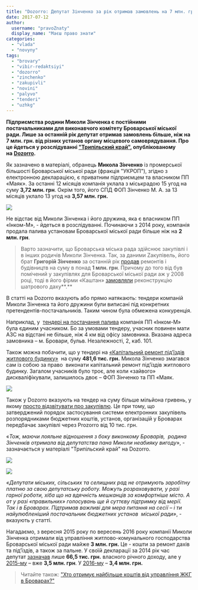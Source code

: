 ```yaml
---
title: "Dozorro: Депутат Зінченко за рік отримав замовлень на 7 млн. грн. від Броварської міськради"
date: 2017-07-12
author: 
  username: "pravoZnaty"
  display_name: "Маєш право знати"
categories: 
  - "vlada"
  - "novyny"
tags: 
  - "brovary"
  - "vibir-redaktsiyi"
  - "dozorro"
  - "zinchenko"
  - "zakupivli"
  - "novini"
  - "palyvo"
  - "tenderi"
  - "uzhkg"
---
```


**Підприємства родини Миколи Зінченка є постійними постачальниками для виконавчого комітету Броварської міської ради. Лише за останній рік депутат отримав замовлень більше, ніж на 7 млн. грн. від різних установ органу місцевого самоврядування. Про це йдеться у розслідуванні ["Трипільский край"](https://www.facebook.com/trypilskiikrai), опублікованому на** **[Dozorro](https://dozorro.org/blog/deputatskij-mandat-na-peremogu-v-zakupivlyah-brovariv).**

Як зазначено в матеріалі, обранець **Микола Зінченко** із промерської більшості Броварської міської ради (фракція "УКРОП"), згідно з електронною декларацією, є приватним підприємцем та власником ПП «Маяк». За останні 12 місяців компанія уклала з міськрадою 15 угод на суму **3,72 млн. грн**. Окрім того, його СПД ФОП Зінченко М. А. за 13 місяців уклало 13 угод на **3,57 млн. грн.**

[![](https://mpz.brovary.org/wp-content/uploads/2017/07/5966029d08db1301809963.png)](https://mpz.brovary.org/wp-content/uploads/2017/07/5966029d08db1301809963.png)

Не відстає від Миколи Зінченка і його дружина, яка є власником ПП «Інком-М», - йдеться в розслідуванні. Починаючи з 2014 року, компанія продала палива установам Броварської міської ради більше ніж на **2 млн. грн**.

> Варто зазначити, що Броварська міська рада здійснює закупівлі і в інших родичів Миколи Зінченка. Так, за даними Zакупівель, його брат **Григорій Зінченко** за останній рік [продав](http://z.texty.org.ua/search?date_from=01%2F01%2F2008&date_to=12%2F07%2F2017&key_word=%D0%97%D1%96%D0%BD%D1%87%D0%B5%D0%BD%D0%BA%D0%BE%20%D0%93%D1%80%D0%B8%D0%B3%D0%BE%D1%80%D1%96%D0%B9%20%D0%90%D0%BD%D0%B4%D1%80%D1%96%D0%B9%D0%BE%D0%B2%D0%B8%D1%87&volume_from=&volume_to=&sort=deal_date&order=desc) ремонтів і будівництв на суму в понад **1 млн. грн**. Причому до того від був помічений у закупівлях для Броварської міської ради аж у 2008 році, тоді в його фірми «Каштан» [замовляли](http://z.texty.org.ua/search?date_from=01%2F01%2F2008&date_to=12%2F07%2F2017&key_word=%D0%92%D0%9A%D0%A4%20%22%D0%9A%D0%B0%D1%88%D1%82%D0%B0%D0%BD%22&volume_from=&volume_to=&sort=deal_date&order=desc) реконструкцію шатрового даху**.**

В статті на Dozorro вказують або прямо натякають: тендери компаній Миколи Зінченка та його дружини були виписані під конкретних претендентів-постачальників. Таким чином була обмежена конкуренція.

Наприклад, у  [тендері на постачання палива](https://prozorro.gov.ua/tender/UA-2017-01-24-001042-b) компанія ПП «Інком-М» була єдиним учасником. Бо за умовами тендеру, учасник повинен мати АЗС на відстані не більше, ніж 4 км від офісу замовника. Вказана адреса замовника – м. Бровари, бульв. Незалежності, 2, каб. 101.

Також можна побачити, що у тендері на [«Капітальний ремонт під’їздів житлового будинку»](https://prozorro.gov.ua/tender/UA-2017-01-27-000846-a)  на суму **481,6 тис. грн.** Микола Зінченко змагався сам із собою за право  виконати капітальний ремонт під’їздів житлового будинку. Загалом учасників було троє, але коли «зайвого» дискваліфікували, залишилось двоє – ФОП Зінченко та ПП «Маяк.

[![](https://mpz.brovary.org/wp-content/uploads/2017/07/596604efe87c7549960056.jpg)](https://mpz.brovary.org/wp-content/uploads/2017/07/596604efe87c7549960056.jpg)

Також у Dozorro вказують на тендер на суму більше мільйона гривень, у якому [просто відзвітувати про закупівлю](https://prozorro.gov.ua/tender/UA-2017-06-16-001285-b). Це при тому, що затверджений порядок застосування системи електронних закупівель розпорядниками бюджетних коштів, установ, організацій у Броварах передбачає закупівлі через Prozorro від 10 тис. грн.

«_Тож, маючи лояльне відношення з боку виконкому Броварів,  родина Зінченків отримала від депутатства пана Миколи неабияку вигоду_», - зазначається у матеріалі "Трипільский край" на Dozorro.

[![](https://mpz.brovary.org/wp-content/uploads/2017/07/zinchenko-spd-dozorro.jpg)](https://mpz.brovary.org/wp-content/uploads/2017/07/zinchenko-spd-dozorro.jpg)

[![](https://mpz.brovary.org/wp-content/uploads/2017/07/zinchenko-mayak-dozorro.jpg)](https://mpz.brovary.org/wp-content/uploads/2017/07/zinchenko-mayak-dozorro.jpg)

_«Депутати міських, сільських та селищних рад не отримують заробітну платню за свою депутатську роботу. Можуть розраховувати, у разі гарної роботи, хіба що на вдячність мешканців за комфортніше місто. А от у разі «правильних» голосувань ще й суттєву підтримку від мерії. Так і в Броварах. Підтримав важливі для мера питання на сесії – і ти найулюбленіший постачальник бюджетних установ  міської ради»_, - вказують у статті.

Нагадаємо, з вересня 2015 року по вересень 2016 року компанії Миколи Зінченка отримали від управління житлово-комунального господарства Броварської міської ради майже **3 млн. грн.** Це - кошти за ремонт дахів та під’їздів, а також за пальне. У своїй декларації за 2014 рік час депутат [зазначав](http://brovary.net.ua/golovni-novyny/deklaratsiya-deputata-brovarskoyi-miskrady-mykoly-zinchenka/) лише **66,5 тис. грн.** власного річного доходу, але у [2015-му](https://mpz.brovary.org/groshi-brovarskyh-obrantsiv-analiz-deklaratsij-deputativ-miskrady-chastyna-persha/) – вже **3,5 млн. грн**. У [2016-му](https://mpz.brovary.org/e-deklaratsiyi-brovarskogo-ukropu-torgivlya-palnym-avtoperevezennya-budivnytstvo/) – **3,4 млн. грн.**

> Читайте також: ["Хто отримує найбільше коштів від управління ЖКГ в Броварах?"](https://mpz.brovary.org/hto-otrymuye-najbilshe-koshtiv-vid-upravlinnya-zhkg-v-brovarah/)
